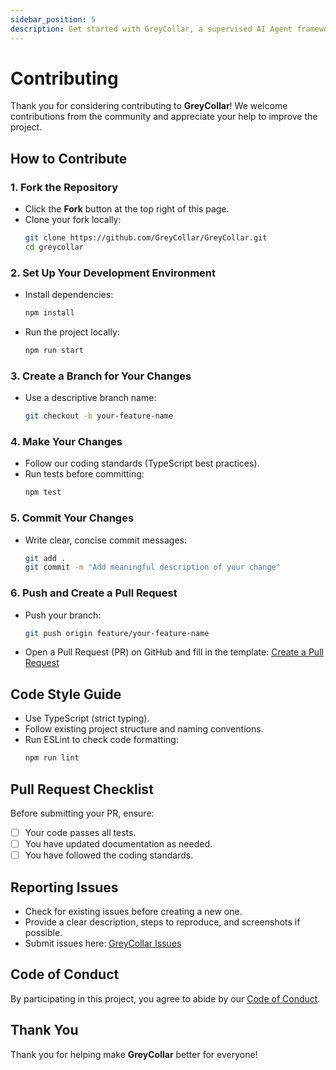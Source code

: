 ```yaml
---
sidebar_position: 5
description: Get started with GreyCollar, a supervised AI Agent framework designed for seamless human-AI collaboration through autonomous workflows, human-in-the-loop processes, asynchronous communication, and open-ended task execution.
---
```


# Contributing

Thank you for considering contributing to **GreyCollar**! We welcome contributions from the community and appreciate your help to improve the project.

## How to Contribute

### 1. Fork the Repository

- Click the **Fork** button at the top right of this page.
- Clone your fork locally:
  ```bash
  git clone https://github.com/GreyCollar/GreyCollar.git
  cd greycollar
  ```

### 2. Set Up Your Development Environment

- Install dependencies:
  ```bash
  npm install
  ```
- Run the project locally:
  ```bash
  npm run start
  ```

### 3. Create a Branch for Your Changes

- Use a descriptive branch name:
  ```bash
  git checkout -b your-feature-name
  ```

### 4. Make Your Changes

- Follow our coding standards (TypeScript best practices).
- Run tests before committing:
  ```bash
  npm test
  ```

### 5. Commit Your Changes

- Write clear, concise commit messages:
  ```bash
  git add .
  git commit -m "Add meaningful description of your change"
  ```

### 6. Push and Create a Pull Request

- Push your branch:
  ```bash
  git push origin feature/your-feature-name
  ```
- Open a Pull Request (PR) on GitHub and fill in the template:
  [Create a Pull Request](https://github.com/GreyCollar/GreyCollar/pulls)

## Code Style Guide

- Use TypeScript (strict typing).
- Follow existing project structure and naming conventions.
- Run ESLint to check code formatting:
  ```bash
  npm run lint
  ```

## Pull Request Checklist

Before submitting your PR, ensure:

- [ ] Your code passes all tests.
- [ ] You have updated documentation as needed.
- [ ] You have followed the coding standards.

## Reporting Issues

- Check for existing issues before creating a new one.
- Provide a clear description, steps to reproduce, and screenshots if possible.
- Submit issues here: [GreyCollar Issues](https://github.com/GreyCollar/GreyCollar/issues)

## Code of Conduct

By participating in this project, you agree to abide by our [Code of Conduct](CODE_OF_CONDUCT.md).

## Thank You

Thank you for helping make **GreyCollar** better for everyone!
